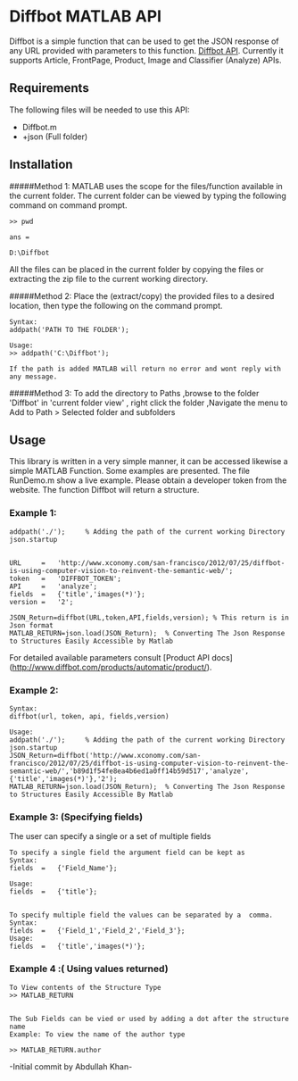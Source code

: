 
# Diffbot MATLAB API

Diffbot is a simple function that can be used to get the JSON response of any URL provided with parameters to this function. [Diffbot API](http://www.diffbot.com/products/automatic/). Currently it supports Article, FrontPage, Product, Image and Classifier (Analyze) APIs.


## Requirements

The following files will be needed to use this API:

* Diffbot.m
* +json (Full folder)


## Installation

#####Method 1:
MATLAB uses the scope for the files/function available in the current folder. The current folder can be viewed by typing the following command on command prompt.

	>> pwd

	ans =

	D:\Diffbot

All the files can be placed in the current folder by copying the files or extracting the zip file to the current working directory.

#####Method 2:
Place the (extract/copy) the provided files to a desired location, then type the following on the command prompt.
	
	Syntax:
	addpath('PATH TO THE FOLDER');

	Usage:
	>> addpath('C:\Diffbot');

	If the path is added MATLAB will return no error and wont reply with any message.

#####Method 3:
To add the directory to Paths ,browse to the folder 'Diffbot' in 'current folder view' , right click the folder ,Navigate the menu to Add to Path > Selected folder and subfolders


## Usage

This library is written in a very simple manner, it can be accessed likewise a simple MATLAB Function. Some examples are presented. The file RunDemo.m show a live example. Please obtain a developer token from the website. The function Diffbot will return a structure.

### Example 1:

	addpath('./');     % Adding the path of the current working Directory 
	json.startup


	URL     =   'http://www.xconomy.com/san-francisco/2012/07/25/diffbot-is-using-computer-vision-to-reinvent-the-semantic-web/';
	token   =   'DIFFBOT_TOKEN';
	API     =   'analyze';
	fields  =   {'title','images(*)'};
	version =   '2';

	JSON_Return=diffbot(URL,token,API,fields,version); % This return is in Json format
	MATLAB_RETURN=json.load(JSON_Return);  % Converting The Json Response to Structures Easily Accessible by Matlab


For detailed available parameters consult [Product API docs] (http://www.diffbot.com/products/automatic/product/).

### Example 2:

	Syntax:
	diffbot(url, token, api, fields,version)

	Usage:
	addpath('./');     % Adding the path of the current working Directory 
	json.startup
	JSON_Return=diffbot('http://www.xconomy.com/san-francisco/2012/07/25/diffbot-is-using-computer-vision-to-reinvent-the-semantic-web/','b89d1f54fe8ea4b6ed1a0ff14b59d517','analyze',{'title','images(*)'},'2');
	MATLAB_RETURN=json.load(JSON_Return);  % Converting The Json Response to Structures Easily Accessible By Matlab


### Example 3: (Specifying fields)
The user can specify a single or a set of multiple fields

	To specify a single field the argument field can be kept as
	Syntax:
	fields  =   {'Field_Name'};

	Usage:
	fields  =   {'title'};


	To specify multiple field the values can be separated by a 	comma.
	Syntax:
	fields  =   {'Field_1','Field_2','Field_3'};
	Usage:
	fields  =   {'title','images(*)'};


### Example 4 :( Using values returned)
	
	To View contents of the Structure Type
	>> MATLAB_RETURN
	
	
	The Sub Fields can be vied or used by adding a dot after the structure name
	Example: To view the name of the author type
	
	>> MATLAB_RETURN.author


-Initial commit by Abdullah Khan-
